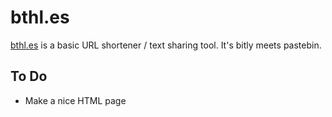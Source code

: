 # bthl.es
[bthl.es](http://bthl.es) is a basic URL shortener / text sharing tool. It's bitly meets pastebin.

## To Do
- Make a nice HTML page
